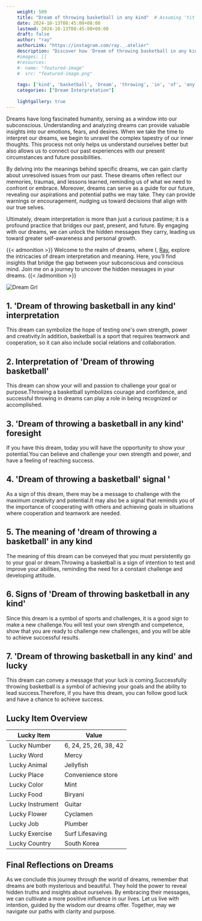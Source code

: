 ```yaml
---
    weight: 509
    title: "Dream of throwing basketball in any kind"  # Assuming 'title' column exists
    date: 2024-10-13T08:45:00+08:00
    lastmod: 2024-10-13T08:45:00+08:00
    draft: false
    author: "ray"
    authorLink: "https://instagram.com/ray._.atelier"
    description: "Discover how 'Dream of throwing basketball in any kind' can interpret your future and uncover its significant meanings in your life."
    #images: []
    #resources:
    #- name: "featured-image"
    #  src: "featured-image.png"
    
    tags: ['kind', 'basketball', 'Dream', 'throwing', 'in', 'of', 'any']
    categories: ["Dream Interpretation"]
    
    lightgallery: true
---
```

    
Dreams have long fascinated humanity, serving as a window into our subconscious. Understanding and analyzing dreams can provide valuable insights into our emotions, fears, and desires. When we take the time to interpret our dreams, we begin to unravel the complex tapestry of our inner thoughts. This process not only helps us understand ourselves better but also allows us to connect our past experiences with our present circumstances and future possibilities.

By delving into the meanings behind specific dreams, we can gain clarity about unresolved issues from our past. These dreams often reflect our memories, traumas, and lessons learned, reminding us of what we need to confront or embrace. Moreover, dreams can serve as a guide for our future, revealing our aspirations and potential paths we may take. They can provide warnings or encouragement, nudging us toward decisions that align with our true selves.

Ultimately, dream interpretation is more than just a curious pastime; it is a profound practice that bridges our past, present, and future. By engaging with our dreams, we can unlock the hidden messages they carry, leading us toward greater self-awareness and personal growth.

{{< admonition >}}
Welcome to the realm of dreams, where I, [Ray](https://instagram.com/ray._.atelier), explore the intricacies of dream interpretation and meaning. Here, you’ll find insights that bridge the gap between your subconscious and conscious mind. Join me on a journey to uncover the hidden messages in your dreams.
{{< /admonition >}}

![Dream Grl](https://cdn.pixabay.com/photo/2017/11/02/03/35/gothic-2910057_1280.jpg "Dream Grl")

## 1. 'Dream of throwing basketball in any kind' interpretation
This dream can symbolize the hope of testing one's own strength, power and creativity.In addition, basketball is a sport that requires teamwork and cooperation, so it can also include social relations and collaboration.

## 2. Interpretation of 'Dream of throwing basketball'
This dream can show your will and passion to challenge your goal or purpose.Throwing a basketball symbolizes courage and confidence, and successful throwing in dreams can play a role in being recognized or accomplished.

## 3. 'Dream of throwing a basketball in any kind' foresight
If you have this dream, today you will have the opportunity to show your potential.You can believe and challenge your own strength and power, and have a feeling of reaching success.

## 4. 'Dream of throwing a basketball' signal '
As a sign of this dream, there may be a message to challenge with the maximum creativity and potential.It may also be a signal that reminds you of the importance of cooperating with others and achieving goals in situations where cooperation and teamwork are needed.

## 5. The meaning of 'dream of throwing a basketball' in any kind
The meaning of this dream can be conveyed that you must persistently go to your goal or dream.Throwing a basketball is a sign of intention to test and improve your abilities, reminding the need for a constant challenge and developing attitude.

## 6. Signs of 'Dream of throwing basketball in any kind'
Since this dream is a symbol of sports and challenges, it is a good sign to make a new challenge.You will test your own strength and competence, show that you are ready to challenge new challenges, and you will be able to achieve successful results.

## 7. 'Dream of throwing basketball in any kind' and lucky
This dream can convey a message that your luck is coming.Successfully throwing basketball is a symbol of achieving your goals and the ability to lead success.Therefore, if you have this dream, you can follow good luck and have a chance to achieve success.

## Lucky Item Overview
| Lucky Item          | Value              |
|---------------|--------------------|
| Lucky Number        | 6, 24, 25, 26, 38, 42  |
| Lucky Word          | Mercy |
| Lucky Animal        | Jellyfish |
| Lucky Place         | Convenience store     |
| Lucky Color         | Mint     |
| Lucky Food          | Biryani      |
| Lucky Instrument    | Guitar |
| Lucky Flower        | Cyclamen    |
| Lucky Job           | Plumber       |
| Lucky Exercise      | Surf Lifesaving  |
| Lucky Country       | South Korea    |


##  Final Reflections on Dreams

As we conclude this journey through the world of dreams, remember that dreams are both mysterious and beautiful. They hold the power to reveal hidden truths and insights about ourselves. By embracing their messages, we can cultivate a more positive influence in our lives. Let us live with intention, guided by the wisdom our dreams offer. Together, may we navigate our paths with clarity and purpose.
